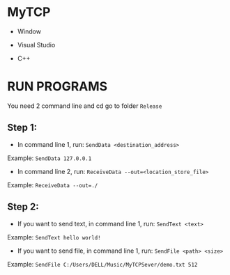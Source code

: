 # MyTCP
* Window

* Visual Studio

* C++
# RUN PROGRAMS
You need 2 command line and cd go to folder ```Release```

## Step 1:

* In command line 1, run: ```SendData <destination_address>```

Example: ```SendData 127.0.0.1```

* In command line 2, run: ```ReceiveData --out=<location_store_file>```

Example: ```ReceiveData --out=./```

## Step 2:

* If you want to send text, in command line 1, run: ```SendText <text>```

Example: ```SendText hello world!```

* If you want to send file, in command line 1, run: ```SendFile <path> <size>```

Example: ```SendFile C:/Users/DELL/Music/MyTCPSever/demo.txt 512```
